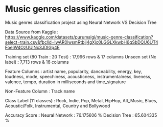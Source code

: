 # Music genres classification
Music genres classification project using Neural Network VS Decision Tree

Data Source from Kaggle : https://www.kaggle.com/datasets/purumalgi/music-genre-classification?select=train.csv&fbclid=IwAR0lwsmRtbjj4gXjc0LGGLXkwbH6qSbDQU6UT4FoelW4OzUUlNx3JDIGp4E

Training set (80 Train : 20 Test) : 17,996 rows & 17 columns
Unseen set (No label) : 7,713 rows & 16 columns

Feature Columns : artist name, popularity, danceability, energy, key, loudness, mode, speechiness, acousticness, instrumentalness,
liveness, valence, tempo, duration in milliseconds and time_signature

Non-Feature Column : Track name

Class Label (11 classes) : Rock, Indie, Pop, Metal, HipHop, Alt_Music, Blues, Acoustic/Folk, Instrumental, Country and Bollywood

Accuracy Score :
Neural Network : 76.175606 %
Decision Tree : 65.604335 %
